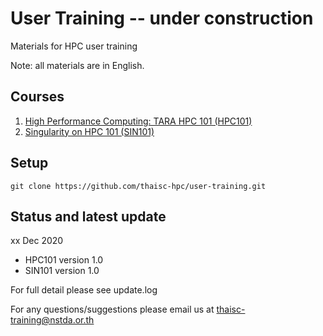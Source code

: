 # User Training -- under construction
Materials for HPC user training 

Note: all materials are in English.  

## Courses
1. [High Performance Computing: TARA HPC 101 (HPC101)](https://mooc.learn.in.th/main/courses)
2. [Singularity on HPC 101 (SIN101)](https://mooc.learn.in.th/main/courses)

## Setup

```
git clone https://github.com/thaisc-hpc/user-training.git
```

## Status and latest update
xx Dec 2020 
 - HPC101 version 1.0
 - SIN101 version 1.0

For full detail please see update.log  

For any questions/suggestions please email us at thaisc-training@nstda.or.th 
